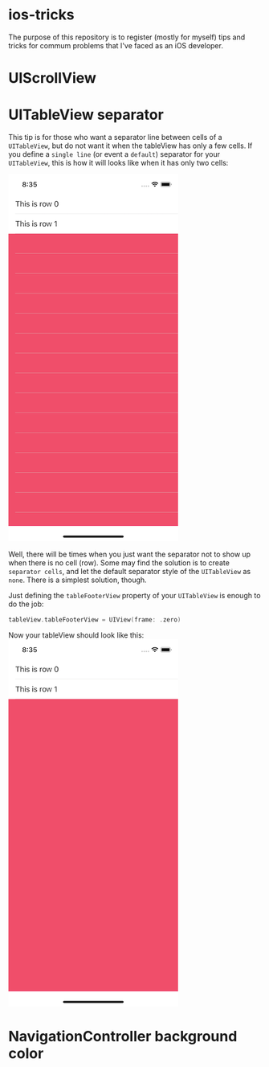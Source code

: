 # ios-tricks
The purpose of this repository is to register (mostly for myself) tips and tricks for commum problems that I've faced as an iOS developer.

# UIScrollView

# UITableView separator
This tip is for those who want a separator line between cells of a `UITableView`, but do not want it when the tableView has only a few cells. If you define a `single line` (or event a `default`) separator for your `UITableView`, this is how it will looks like when it has only two cells:

![alt text](images/tableView-single-separator.png)

Well, there will be times when you just want the separator not to show up when there is no cell (row). Some may find the solution is to create `separator cells`, and let the default separator style of the `UITableView` as `none`. There is a simplest solution, though.

Just defining the `tableFooterView` property of your `UITableView` is enough to do the job:

```swift
tableView.tableFooterView = UIView(frame: .zero)
```

Now your tableView should look like this:
![alt text](images/tableView-no-separator.png)

# NavigationController background color


